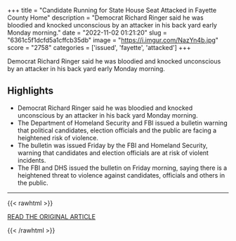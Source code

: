 +++
title = "Candidate Running for State House Seat Attacked in Fayette County Home"
description = "Democrat Richard Ringer said he was bloodied and knocked unconscious by an attacker in his back yard early Monday morning."
date = "2022-11-02 01:21:20"
slug = "6361c5f1dcfd5a1cffcb35db"
image = "https://i.imgur.com/NazYn4b.jpg"
score = "2758"
categories = ['issued', 'fayette', 'attacked']
+++

Democrat Richard Ringer said he was bloodied and knocked unconscious by an attacker in his back yard early Monday morning.

## Highlights

- Democrat Richard Ringer said he was bloodied and knocked unconscious by an attacker in his back yard Monday morning.
- The Department of Homeland Security and FBI issued a bulletin warning that political candidates, election officials and the public are facing a heightened risk of violence.
- The bulletin was issued Friday by the FBI and Homeland Security, warning that candidates and election officials are at risk of violent incidents.
- The FBI and DHS issued the bulletin on Friday morning, saying there is a heightened threat to violence against candidates, officials and others in the public.

---

{{< rawhtml >}}
  <p class="article-category">
    <a target="_blank" href="https://www.erienewsnow.com/story/47607719/candidate-running-for-state-house-seat-attacked-in-fayette-county-home">READ THE ORIGINAL ARTICLE</a>
  </p>
{{< /rawhtml >}}
